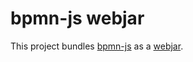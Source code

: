 # bpmn-js webjar

This project bundles [bpmn-js](https://github.com/bpmn-io/bpmn-js) as a [webjar](http://www.webjars.org).